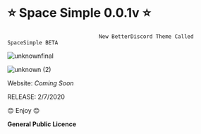 # ⭐ Space Simple 0.0.1v ⭐


                                 New BetterDiscord Theme Called SpaceSimple BETA

![unknownfinal](https://user-images.githubusercontent.com/61096672/86401581-dabee200-bc80-11ea-9ecb-0045da24f2d9.png)

![unknown (2)](https://user-images.githubusercontent.com/61096672/86401756-25d8f500-bc81-11ea-8b78-c5101bda21af.png)

Website: *Coming Soon*

RELEASE: 2/7/2020



😊 Enjoy 😊

**General Public Licence**
